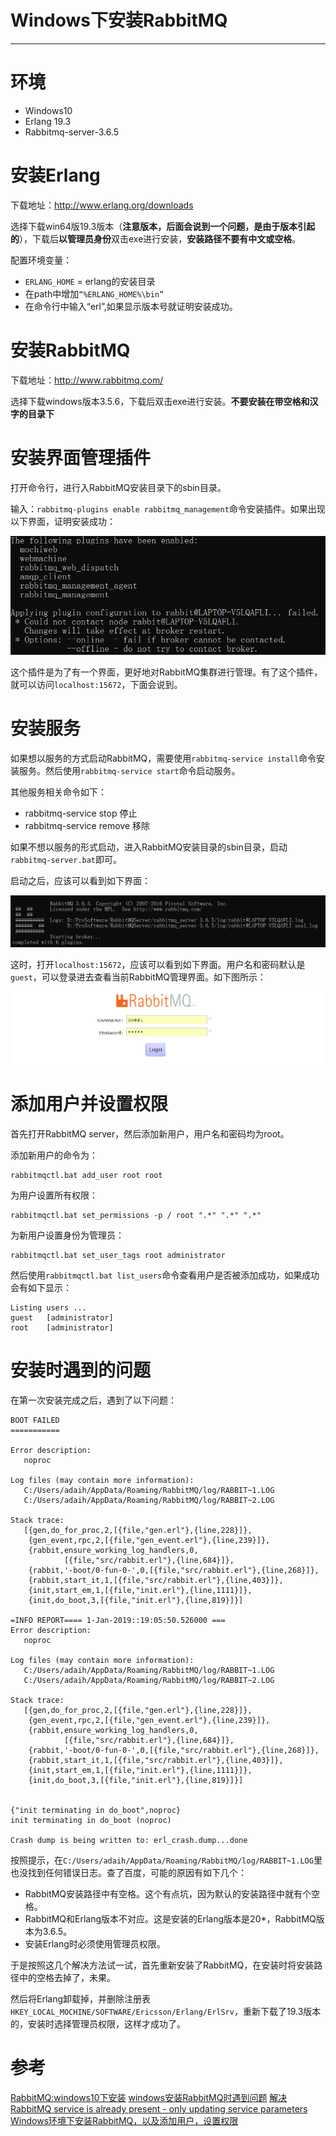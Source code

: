 ﻿# Windows下安装RabbitMQ
---

# 环境
- Windows10
- Erlang 19.3
- Rabbitmq-server-3.6.5

# 安装Erlang
下载地址：http://www.erlang.org/downloads

选择下载win64版19.3版本（**注意版本，后面会说到一个问题，是由于版本引起的**），下载后**以管理员身份**双击exe进行安装，**安装路径不要有中文或空格**。

配置环境变量：

- `ERLANG_HOME` = erlang的安装目录
- 在path中增加`“%ERLANG_HOME%\bin”`
- 在命令行中输入“erl”,如果显示版本号就证明安装成功。

# 安装RabbitMQ
下载地址：http://www.rabbitmq.com/

选择下载windows版本3.5.6，下载后双击exe进行安装。**不要安装在带空格和汉字的目录下**

# 安装界面管理插件
打开命令行，进行入RabbitMQ安装目录下的sbin目录。

输入：`rabbitmq-plugins enable rabbitmq_management`命令安装插件。如果出现以下界面，证明安装成功：
<center>
<img src="https://raw.githubusercontent.com/adamhand/LeetCode-images/master/rabbitmqinstallsucc.PNG">
</center>

这个插件是为了有一个界面，更好地对RabbitMQ集群进行管理。有了这个插件，就可以访问`localhost:15672`，下面会说到。

# 安装服务
如果想以服务的方式启动RabbitMQ，需要使用`rabbitmq-service install`命令安装服务。然后使用`rabbitmq-service start`命令启动服务。

其他服务相关命令如下：

- rabbitmq-service stop 停止
- rabbitmq-service remove 移除

如果不想以服务的形式启动，进入RabbitMQ安装目录的sbin目录，启动`rabbitmq-server.bat`即可。

启动之后，应该可以看到如下界面：
<center>
<img src="https://raw.githubusercontent.com/adamhand/LeetCode-images/master/rabbitmqinstall.PNG">
</center>

这时，打开`localhost:15672`，应该可以看到如下界面。用户名和密码默认是`guest`，可以登录进去查看当前RabbitMQ管理界面。如下图所示：
<center>
<img src="https://raw.githubusercontent.com/adamhand/LeetCode-images/master/rabbitmqinstall1.PNG">
</center>

# 添加用户并设置权限
首先打开RabbitMQ server，然后添加新用户，用户名和密码均为root。

添加新用户的命令为：
```
rabbitmqctl.bat add_user root root
```
为用户设置所有权限：
```
rabbitmqctl.bat set_permissions -p / root ".*" ".*" ".*"
```
为新用户设置身份为管理员：
```
rabbitmqctl.bat set_user_tags root administrator
```

然后使用`rabbitmqctl.bat list_users`命令查看用户是否被添加成功，如果成功会有如下显示：
```
Listing users ...
guest   [administrator]
root    [administrator]
```

# 安装时遇到的问题
在第一次安装完成之后，遇到了以下问题：
```
BOOT FAILED
===========

Error description:
   noproc

Log files (may contain more information):
   C:/Users/adaih/AppData/Roaming/RabbitMQ/log/RABBIT~1.LOG
   C:/Users/adaih/AppData/Roaming/RabbitMQ/log/RABBIT~2.LOG

Stack trace:
   [{gen,do_for_proc,2,[{file,"gen.erl"},{line,228}]},
    {gen_event,rpc,2,[{file,"gen_event.erl"},{line,239}]},
    {rabbit,ensure_working_log_handlers,0,
            [{file,"src/rabbit.erl"},{line,684}]},
    {rabbit,'-boot/0-fun-0-',0,[{file,"src/rabbit.erl"},{line,268}]},
    {rabbit,start_it,1,[{file,"src/rabbit.erl"},{line,403}]},
    {init,start_em,1,[{file,"init.erl"},{line,1111}]},
    {init,do_boot,3,[{file,"init.erl"},{line,819}]}]

=INFO REPORT==== 1-Jan-2019::19:05:50.526000 ===
Error description:
   noproc

Log files (may contain more information):
   C:/Users/adaih/AppData/Roaming/RabbitMQ/log/RABBIT~1.LOG
   C:/Users/adaih/AppData/Roaming/RabbitMQ/log/RABBIT~2.LOG

Stack trace:
   [{gen,do_for_proc,2,[{file,"gen.erl"},{line,228}]},
    {gen_event,rpc,2,[{file,"gen_event.erl"},{line,239}]},
    {rabbit,ensure_working_log_handlers,0,
            [{file,"src/rabbit.erl"},{line,684}]},
    {rabbit,'-boot/0-fun-0-',0,[{file,"src/rabbit.erl"},{line,268}]},
    {rabbit,start_it,1,[{file,"src/rabbit.erl"},{line,403}]},
    {init,start_em,1,[{file,"init.erl"},{line,1111}]},
    {init,do_boot,3,[{file,"init.erl"},{line,819}]}]


{"init terminating in do_boot",noproc}
init terminating in do_boot (noproc)

Crash dump is being written to: erl_crash.dump...done
```
按照提示，在`C:/Users/adaih/AppData/Roaming/RabbitMQ/log/RABBIT~1.LOG`里也没找到任何错误日志。查了百度，可能的原因有如下几个：

- RabbitMQ安装路径中有空格。这个有点坑，因为默认的安装路径中就有个空格。
- RabbitMQ和Erlang版本不对应。这是安装的Erlang版本是20*，RabbitMQ版本为3.6.5。
- 安装Erlang时必须使用管理员权限。

于是按照这几个解决方法试一试，首先重新安装了RabbitMQ，在安装时将安装路径中的空格去掉了，未果。

然后将Erlang卸载掉，并删除注册表`HKEY_LOCAL_MOCHINE/SOFTWARE/Ericsson/Erlang/ErlSrv`，重新下载了19.3版本的，安装时选择管理员权限，这样才成功了。

# 参考
[RabbitMQ:windows10下安装](https://blog.csdn.net/nnsword/article/details/79544349)
[windows安装RabbitMQ时遇到问题](https://segmentfault.com/q/1010000010411645/a-1020000010584921)
[解决RabbitMQ service is already present - only updating service parameters](https://yq.aliyun.com/ziliao/494064)
[Windows环境下安装RabbitMQ，以及添加用户，设置权限](https://blog.csdn.net/coderK2014/article/details/80991890)